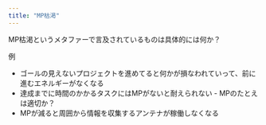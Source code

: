 ```yaml
---
title: "MP枯渇"
---
```


MP枯渇というメタファーで言及されているものは具体的には何か？

例
- ゴールの見えないプロジェクトを進めてると何かが損なわれていって、前に進むエネルギーがなくなる
- 達成までに時間のかかるタスクにはMPがないと耐えられない
        - MPのたとえは適切か？
- MPが減ると周囲から情報を収集するアンテナが稼働しなくなる
